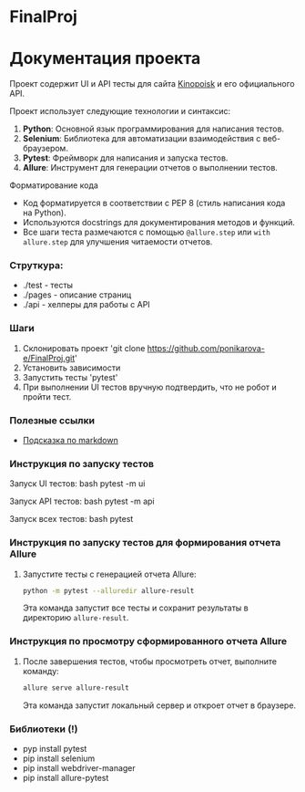 # FinalProj
# Документация проекта

Проект содержит UI и API тесты для сайта [Kinopoisk](https://www.kinopoisk.ru/) и его официального API.

Проект использует следующие технологии и синтаксис:

1. **Python**: Основной язык программирования для написания тестов.
2. **Selenium**: Библиотека для автоматизации взаимодействия с веб-браузером.
3. **Pytest**: Фреймворк для написания и запуска тестов.
4. **Allure**: Инструмент для генерации отчетов о выполнении тестов.


Форматирование кода

- Код форматируется в соответствии с PEP 8 (стиль написания кода на Python).
- Используются docstrings для документирования методов и функций.
- Все шаги теста размечаются с помощью `@allure.step` или `with allure.step` для улучшения читаемости отчетов.

### Струткура:
- ./test - тесты
- ./pages - описание страниц
- ./api - хелперы для работы с API


### Шаги
1. Склонировать проект 'git clone https://github.com/ponikarova-e/FinalProj.git'
2. Установить зависимости
3. Запустить тесты 'pytest'
4. При выполнении UI тестов вручную подтвердить, что не робот и пройти тест.

### Полезные ссылки
- [Подсказка по markdown](https://www.markdownguide.org/basic-syntax/)

###  Инструкция по запуску тестов
Запуск UI тестов:
bash
pytest -m ui

Запуск API тестов:
bash
pytest -m api

Запуск всех тестов:
bash
pytest

### Инструкция по запуску тестов для формирования отчета Allure

1. Запустите тесты с генерацией отчета Allure:
   ```bash
   python -m pytest --alluredir allure-result
   ```

   Эта команда запустит все тесты и сохранит результаты в директорию `allure-result`.


### Инструкция по просмотру сформированного отчета Allure

1. После завершения тестов, чтобы просмотреть отчет, выполните команду:
   ```bash
   allure serve allure-result
   ```

   Эта команда запустит локальный сервер и откроет отчет в браузере.



### Библиотеки (!)
- pyp install pytest
- pip install selenium
- pip install webdriver-manager
- pip install allure-pytest